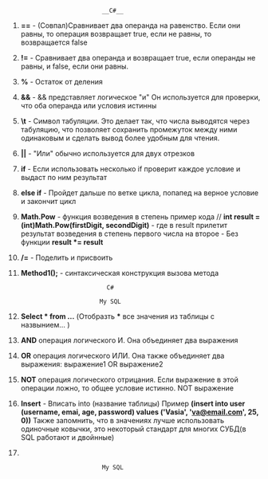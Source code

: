                               __C#__
1. **==** - (Совпал)Сравнивает два операнда на равенство. Если они равны, то операция возвращает true, если не равны, то возвращается false
2. **!=** - Сравнивает два операнда и возвращает true, если операнды не равны, и false, если они равны.
3. **%** - Остаток от деления 
4. **&&** - && представляет логическое "и" Он используется для проверки, что оба операнда или условия истинны
5. **\t** - Символ табуляции. Это делает так, что числа выводятся через табуляцию, что позволяет сохранить промежуток между ними одинаковым и сделать вывод более удобным для чтения.
6. **||** - "Или" обычно используется для двух отрезков 
7. **if** - Если использовать несколько if проверит каждое условие и выдаст по ним результат 
8. **else if** - Пройдет дальше по ветке цикла, попапед на верное условие и закончит цикл 
9. **Math.Pow** - функция возведения в степень пример кода // __int result = (int)Math.Pow(firstDigit, secondDigit)__  - где в result прилетит результат возведения в степень первого числа на второе - Без функции __result *= result__
10. **/=** - Поделить и присвоить 
11. **Method1();** - синтаксическая конструкция вызова метода 
                             
                                C#

                              My SQL
1. __Select * from ...__ (Отобразть __*__ все значения из таблицы с назвынием... )
2. __AND__ операция логического И. Она объединяет два выражения
3. __OR__ операция логического ИЛИ. Она также объединяет два выражения: выражение1 OR выражение2
4. __NOT__ операция логического отрицания. Если выражение в этой операции ложно, то общее условие истинно.
NOT выражение
5. __Insert__ - Вписать into (название таблицы) Пример **(insert into user (username, emai, age, password) values ('Vasia', 'va@email.com', 25, 0))** Также запомнить, что в значениях лучше использовать одиночные ковычки, это некоторый стандарт для многих СУБД(в SQL работают и двойнные)
6. 



                              My SQL
                                
